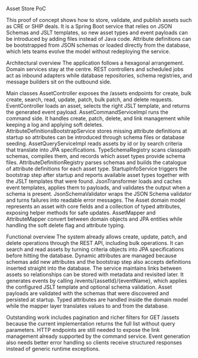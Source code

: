 Asset Store PoC

This proof of concept shows how to store, validate, and publish assets such as CRE or SHIP deals. It is a Spring Boot service that relies on JSON Schemas and JSLT templates, so new asset types and event payloads can be introduced by adding files instead of Java code. Attribute definitions can be bootstrapped from JSON schemas or loaded directly from the database, which lets teams evolve the model without redeploying the service.

Architectural overview
The application follows a hexagonal arrangement. Domain services stay at the centre. REST controllers and scheduled jobs act as inbound adapters while database repositories, schema registries, and message builders sit on the outbound side.

Main classes
AssetController exposes the /assets endpoints for create, bulk create, search, read, update, patch, bulk patch, and delete requests.
EventController loads an asset, selects the right JSLT template, and returns the generated event payload.
AssetCommandServiceImpl runs the command side. It handles create, patch, delete, and link management while keeping a log and applying soft deletes.
AttributeDefinitionsBootstrapService stores missing attribute definitions at startup so attributes can be introduced through schema files or database seeding.
AssetQueryServiceImpl reads assets by id or by search criteria that translate into JPA specifications.
TypeSchemaRegistry scans classpath schemas, compiles them, and records which asset types provide schema files.
AttributeDefinitionRegistry parses schemas and builds the catalogue of attribute definitions for each asset type.
StartupInfoService triggers the bootstrap step after startup and reports available asset types together with the JSLT templates that were found.
JsonTransformer loads and caches event templates, applies them to payloads, and validates the output when a schema is present.
JsonSchemaValidator wraps the JSON Schema validator and turns failures into readable error messages.
The Asset domain model represents an asset with core fields and a collection of typed attributes, exposing helper methods for safe updates.
AssetMapper and AttributeMapper convert between domain objects and JPA entities while handling the soft delete flag and attribute typing.

Functional overview
The system already allows create, update, patch, and delete operations through the REST API, including bulk operations. It can search and read assets by turning criteria objects into JPA specifications before hitting the database. Dynamic attributes are managed because schemas add new attributes and the bootstrap step also accepts definitions inserted straight into the database. The service maintains links between assets so relationships can be stored with metadata and revisited later. It generates events by calling /events/{assetId}/{eventName}, which applies the configured JSLT template and optional schema validation. Asset payloads are validated with the schemas that were discovered and persisted at startup. Typed attributes are handled inside the domain model while the mapper layer translates values to and from the database.

Outstanding work includes pagination and richer filters for GET /assets because the current implementation returns the full list without query parameters. HTTP endpoints are still needed to expose the link management already supported by the command service. Event generation also needs better error handling so clients receive structured responses instead of generic runtime exceptions.
